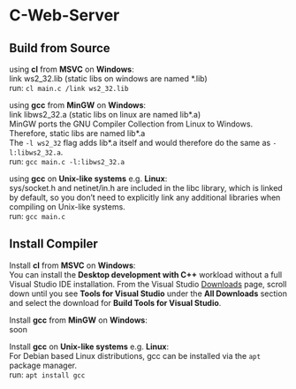 <h1>C-Web-Server</h1>

<h2>Build from Source</h2>

<p>
    using <strong>cl</strong> from <strong>MSVC</strong> on <strong>Windows</strong>:<br>
    link ws2_32.lib (static libs on windows are named *.lib)<br>
    run: <code>cl main.c /link ws2_32.lib</code><br>
</p>

<p>
    using <strong>gcc</strong> from <strong>MinGW</strong> on <strong>Windows</strong>:<br>
    link libws2_32.a (static libs on linux are named lib*.a)<br>
    MinGW ports the GNU Compiler Collection from Linux to Windows. Therefore, static libs are named lib*.a<br>
    The <code>-l ws2_32</code> flag adds lib*.a itself and would therefore do the same as <code>-l:libws2_32.a</code>.<br>
    run: <code>gcc main.c -l:libws2_32.a</code><br>
</p>

<p>
    using <strong>gcc</strong> on <strong>Unix-like systems</strong> e.g. <strong>Linux</strong>:<br>
    sys/socket.h and netinet/in.h are included in the libc library, which is linked by default, so you don’t need to explicitly link any additional libraries when compiling on Unix-like systems.<br>
    run: <code>gcc main.c</code><br>
</p>

<h2>Install Compiler</h2>

<p>
    Install <strong>cl</strong> from <strong>MSVC</strong> on <strong>Windows</strong>:<br>
    You can install the <strong>Desktop development with C++</strong> workload without a full Visual Studio IDE installation. From the Visual Studio <a href="https://visualstudio.microsoft.com/downloads/">Downloads</a> page, scroll down until you see <strong>Tools for Visual Studio</strong> under the <strong>All Downloads</strong> section and select the download for <strong>Build Tools for Visual Studio</strong>.<br>
</p>

<p>
    Install <strong>gcc</strong> from <strong>MinGW</strong> on <strong>Windows</strong>:<br>
    soon<br>
</p>

<p>
    Install <strong>gcc</strong> on <strong>Unix-like systems</strong> e.g. <strong>Linux</strong>:<br>
    For Debian based Linux distributions, gcc can be installed via the <code>apt</code> package manager.<br>
    run: <code>apt install gcc</code><br>
</p>

